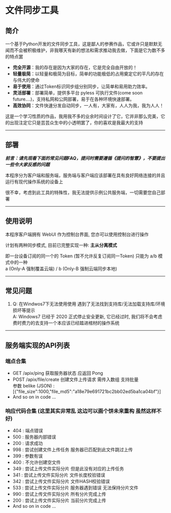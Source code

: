 # 文件同步工具

## 简介

一个基于Python开发的文件同步工具，这是鄙人的参赛作品，它或许只是默默无闻而不会被积极维护，非我哪天有新的想法和需求推动我去做，下面是它为数不多的特点罢

- **完全开源**：我的存在是因为大家的存在，它是完全自由开放的！
- **轻量极简**：以轻量和极简为目标，简单的功能极低的占用奠定它的平凡的存在与伟大的使命
- **易于使用**：通过Token标识同步组分别同步，让简单和易用助力效率。
- **灵活部署**：部署简单，提供多平台 pyless 可执行文件(come soon future....)，支持私网和公网部署，易于在各种环境快速部署。
- **高效协同**：文件快速分发自动同步，一人有，大家有，人人为我，我为人人！

这是一个学习性质的作品，我用我不多的业余时间设计了它，它并非那么完美，它的出现注定它只是芸芸众生中的小透明罢了，你的喜欢是我最大的支持

---

## 部署

***前言：请先观看下面的常见问题FAQ，提问时需要遵循《提问的智慧》，不要提出一些令大家反感的问题***

本程序分为客户端和服务端，服务端与客户端应该部署在具有良好网络连接的并且运行有现代操作系统的设备上

很不幸，考虑到此工具的特殊性，我无法提供示例公共服务端，一切需要您自己部署

---

## 使用说明

本程序客户端拥有 WebUI 作为控制台界面, 您亦可以使用控制台进行操作  

计划有两种同步模式, 目前已完整实现一种: **主从分离模式**  

即一台设备订阅的同一个的 Token (暂不允许反复订阅同一Token) 只能为 a/b 模式中的一种  
a (Only-A 强制覆盖云端) / b (Only-B 强制云端同步本地)

---

## 常见问题

1. Q: 在Windwos7下无法使用使用 遇到了无法找到支持库/无法加载支持库/环境损坏等提示    
   A: Windows7 已经于 2020 正式停止安全更新, 它已经过时, 我们将不会考虑费时费力的去支持一个本应该已经踏进棺材的操作系统

---

## 服务端实现的API列表

### 端点合集

- GET /apix/ping 获取服务器状态 应返回 Pong  
- POST /apix/file/create 创建文件上传请求 需传入数组 支持批量   
  参数 belike (JSON) :  
  [{"file_size":1000,"file_md5":"a18e79e691721bc2bb02ed5ba1ca04bf"}]
- And so on in code ...

### 响应代码合集 (这里其实非常乱 这边可以画个饼未来重构 虽然这样不好)

- 404 : 端点错误
- 500 : 服务器内部错误
- 200 : 请求成功
- 998 : 尝试创建文件上传任务 服务器已匹配到此文件跳过上传
- 399 : 参数有误
- 400 : 不允许创建空文件
- 349 : 尝试上传文件实际分片 但是此没有对应的上传任务
- 341 : 尝试上传文件实际分片 文件长度校验错误
- 342 : 尝试上传文件实际分片 文件HASH校验错误
- 533 : 尝试上传文件实际分片 服务器遇到错误 无法保持分片文件
- 990 : 尝试上传文件实际分片 所有分片完成上传
- 200 : 尝试上传文件实际分片 当前分片完成上传
- And so on in code ...